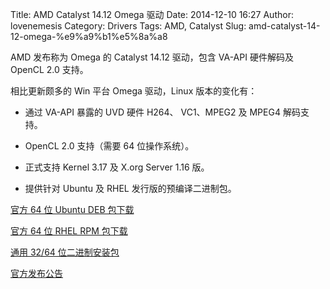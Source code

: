Title: AMD Catalyst 14.12 Omega 驱动
Date: 2014-12-10 16:27
Author: lovenemesis
Category: Drivers
Tags: AMD, Catalyst
Slug: amd-catalyst-14-12-omega-%e9%a9%b1%e5%8a%a8

AMD 发布称为 Omega 的 Catalyst 14.12 驱动，包含 VA-API 硬件解码及 OpenCL
2.0 支持。

相比更新颇多的 Win 平台 Omega 驱动，Linux 版本的变化有：

* 通过 VA-API 暴露的 UVD 硬件 H264、 VC1、MPEG2 及 MPEG4 解码支持。

* OpenCL 2.0 支持（需要 64 位操作系统）。

* 正式支持 Kernel 3.17 及 X.org Server 1.16 版。

* 提供针对 Ubuntu 及 RHEL 发行版的预编译二进制包。

[官方 64 位 Ubuntu DEB
包下载](http://support.amd.com/zh-cn/download/desktop?os=Ubuntu+x86+64)

[官方 64 位 RHEL RPM
包下载](http://support.amd.com/zh-cn/download/desktop?os=RHEL+x86+64)

[通用 32/64
位二进制安装包](http://support.amd.com/zh-cn/download/desktop?os=Linux+x86)

[官方发布公告](http://support.amd.com/en-us/kb-articles/Pages/AMDCatalystOmegaLINReleaseNotes.aspx)

